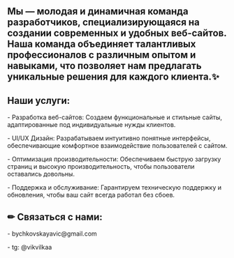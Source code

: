 <h2 align="left">Мы — молодая и динамичная команда разработчиков, специализирующаяся на создании современных и удобных веб-сайтов. Наша команда объединяет талантливых профессионалов с различным опытом и навыками, что позволяет нам предлагать уникальные решения для каждого клиента.✨</h3>
<h2 align="left">Наши услуги:</h3>
<p align="left">- Разработка веб-сайтов: Создаем функциональные и стильные сайты, адаптированные под индивидуальные нужды клиентов.</p>
<p align="left">- UI/UX Дизайн: Разрабатываем интуитивно понятные интерфейсы, обеспечивающие комфортное взаимодействие пользователей с сайтом.</p>
<p align="left">- Оптимизация производительности: Обеспечиваем быструю загрузку страниц и высокую производительность, чтобы пользователи оставались довольны.</p>
<p align="left">- Поддержка и обслуживание: Гарантируем техническую поддержку и обновления, чтобы ваш сайт всегда работал без сбоев.</p>
<h2 align="left">✏ Связаться с нами:</h3>
<p align="left">
- bychkovskayavic@gmail.com 
</p>
<p align="left">
- tg: @vikvilkaa 
</p>




